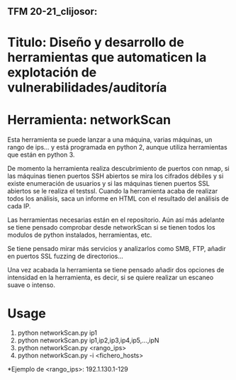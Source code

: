 ## TFM 20-21_clijosor: 

# Titulo: Diseño y desarrollo de herramientas que automaticen la explotación de vulnerabilidades/auditoría

# Herramienta: networkScan

Esta herramienta se puede lanzar a una máquina, varias máquinas, un rango de ips... y está programada en python 2, aunque utiliza herramientas que están en python 3.

De momento la herramienta realiza descubrimiento de puertos con nmap, si las máquinas tienen puertos SSH abiertos se mira los cifrados débiles y si existe enumeración de usuarios y si las máquinas tienen puertos SSL abiertos se le realiza el testssl. Cuando la herramienta acaba de realizar todos los análisis, saca un informe en HTML con el resultado del análisis de cada IP.

Las herramientas necesarias están en el repositorio. Aún así más adelante se tiene pensado comprobar desde networkScan si se tienen todos los modulos de python instalados, herramientas, etc.

Se tiene pensado mirar más servicios y analizarlos como SMB, FTP, añadir en puertos SSL fuzzing de directorios...

Una vez acabada la herramienta se tiene pensado añadir dos opciones de intensidad en la herramienta, es decir, si se quiere realizar un escaneo suave o intenso.

# Usage

  1) python networkScan.py ip1
  2) python networkScan.py ip1,ip2,ip3,ip4,ip5,...,ipN
  3) python networkScan.py <rango_ips>
  4) python networkScan.py -i <fichero_hosts>
 
 *Ejemplo de <rango_ips>:  192.1.130.1-129






